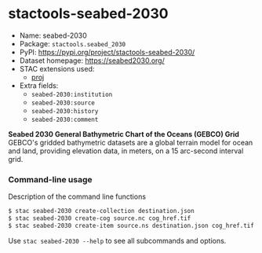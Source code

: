 # stactools-seabed-2030

- Name: seabed-2030
- Package: `stactools.seabed_2030`
- PyPI: https://pypi.org/project/stactools-seabed-2030/
- Dataset homepage: https://seabed2030.org/
- STAC extensions used:
  - [proj](https://github.com/stac-extensions/projection/)
- Extra fields:
  - `seabed-2030:institution`
  - `seabed-2030:source`
  - `seabed-2030:history`
  - `seabed-2030:comment`

**Seabed 2030 General Bathymetric Chart of the Oceans (GEBCO) Grid**
GEBCO's gridded bathymetric datasets are a global terrain model for ocean and land, providing elevation data, in meters, on a 15 arc-second interval grid.

### Command-line usage

Description of the command line functions

```bash
$ stac seabed-2030 create-collection destination.json
$ stac seabed-2030 create-cog source.nc cog_href.tif
$ stac seabed-2030 create-item source.ns destination.json cog_href.tif
```

Use `stac seabed-2030 --help` to see all subcommands and options.
